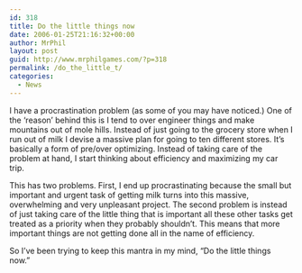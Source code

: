 ```yaml
---
id: 318
title: Do the little things now
date: 2006-01-25T21:16:32+00:00
author: MrPhil
layout: post
guid: http://www.mrphilgames.com/?p=318
permalink: /do_the_little_t/
categories:
  - News
---
```

I have a procrastination problem (as some of you may have noticed.) One of the ‘reason’ behind this is I tend to over engineer things and make mountains out of mole hills. Instead of just going to the grocery store when I run out of milk I devise a massive plan for going to ten different stores. It’s basically a form of pre/over optimizing. Instead of taking care of the problem at hand, I start thinking about efficiency and maximizing my car trip. 

This has two problems. First, I end up procrastinating because the small but important and urgent task of getting milk turns into this massive, overwhelming and very unpleasant project. The second problem is instead of just taking care of the little thing that is important all these other tasks get treated as a priority when they probably shouldn’t. This means that more important things are not getting done all in the name of efficiency.

So I’ve been trying to keep this mantra in my mind, “Do the little things now.”